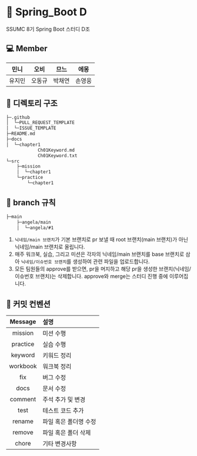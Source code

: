 # :leaves: Spring_Boot D
SSUMC 8기 Spring Boot 스터디 D조

## 💻 Member
|민니|오비|므느|에몽|
| :---------:|:----------:|:----------:|:----------:|
|유지민|오동규|박채연|손영웅|

## 📁 디렉토리 구조
```bash
├─.github
│  └─PULL_REQUEST_TEMPLATE
│  └─ISSUE_TEMPLATE
├─README.md
├─docs
│  └─chapter1
            Ch01Keyword.md
            Ch01Keyword.txt
└─src
    ├─mission
    │  └─chapter1
    └─practice
        └─chapter1
``` 

## 🌳 branch 규칙
```bash
├─main
    ├─angela/main
    │  └─angela/#1
``` 

1. `닉네임/main 브랜치`가 기본 브랜치로 pr 보낼 때 root 브랜치(main 브랜치)가 아닌 닉네임/main 브랜치로 올립니다.
2. 매주 워크북, 실습, 그리고 미션은 각자의 닉네임/main 브랜치를 base 브랜치로 삼아 `닉네임/이슈번호 브랜치`를 생성하여 관련 파일을 업로드합니다.
3. 모든 팀원들의 approve를 받으면, pr을 머지하고 해당 pr을 생성한 브랜치(닉네임/이슈번호 브랜치)는 삭제합니다. approve와 merge는 스터디 진행 중에 이루어집니다.

## 🔖 커밋 컨벤션
| Message  | 설명                                              |
| :------: | :------------------------------------------------ |
|   mission   | 미션 수행                                  |
|   practice   | 실습 수행                             |
|   keyword    | 키워드 정리                                         |
|   workbook   | 워크북 정리                                         |
|  fix   | 버그 수정 |
| docs | 문서 수정                                     |
| comment | 주석 추가 및 변경                                     |
|   test   | 테스트 코드 추가                                       |
|  rename   | 파일 혹은 폴더명 수정                |
|  remove   | 파일 혹은 폴더 삭제                |
|  chore   | 기타 변경사항                |
